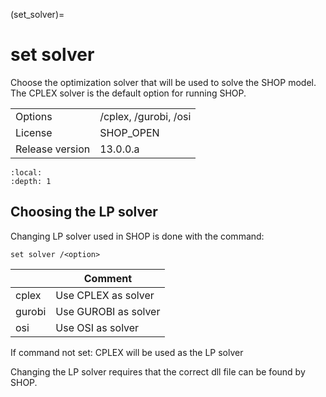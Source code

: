 (set_solver)=
# set solver
Choose the optimization solver that will be used to solve the SHOP model. The CPLEX solver is the default option for running SHOP.

|   |   |
|---|---|
|Options|/cplex, /gurobi, /osi|
|License|SHOP_OPEN|
|Release version|13.0.0.a|

```{contents}
:local:
:depth: 1
```

## Choosing the LP solver
Changing LP solver used in SHOP is done with the command:
```
set solver /<option>
```

|<option>|Comment|
|---|---|
|cplex|Use CPLEX as solver|
|gurobi|Use GUROBI as solver|
|osi|Use OSI as solver|

If command not set: CPLEX will be used as the LP solver

Changing the LP solver requires that the correct dll file can be found by SHOP.



